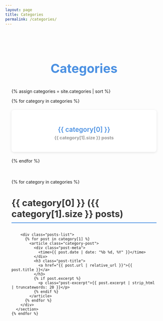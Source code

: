 ```yaml
---
layout: page
title: Categories
permalink: /categories/
---
```


<div class="categories-page">
  <h1>Categories</h1>
  
  {% assign categories = site.categories | sort %}
  
  <div class="categories-grid">
    {% for category in categories %}
      <div class="category-card">
        <h2 class="category-title">
          <a href="#{{ category[0] | slugify }}">{{ category[0] }}</a>
          <span class="post-count">{{ category[1].size }} posts</span>
        </h2>
      </div>
    {% endfor %}
  </div>
  
  <div class="category-posts">
    {% for category in categories %}
      <section class="category-section" id="{{ category[0] | slugify }}">
        <h2 class="category-header">{{ category[0] }} ({{ category[1].size }} posts)</h2>
        
        <div class="posts-list">
          {% for post in category[1] %}
            <article class="category-post">
              <div class="post-meta">
                <time>{{ post.date | date: "%b %d, %Y" }}</time>
              </div>
              <h3 class="post-title">
                <a href="{{ post.url | relative_url }}">{{ post.title }}</a>
              </h3>
              {% if post.excerpt %}
                <p class="post-excerpt">{{ post.excerpt | strip_html | truncatewords: 20 }}</p>
              {% endif %}
            </article>
          {% endfor %}
        </div>
      </section>
    {% endfor %}
  </div>
</div>

<style>
.categories-page {
  max-width: 1000px;
  margin: 0 auto;
  padding: 40px 20px;
}

.categories-page h1 {
  color: #4a90e2;
  font-size: 2.5rem;
  margin-bottom: 40px;
  text-align: center;
}

.categories-grid {
  display: grid;
  grid-template-columns: repeat(auto-fit, minmax(250px, 1fr));
  gap: 20px;
  margin-bottom: 50px;
}

.category-card {
  background: white;
  padding: 20px;
  border-radius: 8px;
  box-shadow: 0 2px 8px rgba(0, 0, 0, 0.1);
  text-align: center;
  transition: transform 0.3s ease;
}

.category-card:hover {
  transform: translateY(-2px);
}

.category-title a {
  color: #4a90e2;
  text-decoration: none;
  font-size: 1.3rem;
  font-weight: 600;
}

.post-count {
  display: block;
  color: #999;
  font-size: 0.9rem;
  margin-top: 5px;
}

.category-section {
  margin-bottom: 50px;
}

.category-header {
  color: #333;
  font-size: 1.8rem;
  margin-bottom: 30px;
  padding-bottom: 10px;
  border-bottom: 2px solid #4a90e2;
}

.category-post {
  background: white;
  padding: 25px;
  margin-bottom: 20px;
  border-radius: 8px;
  box-shadow: 0 2px 8px rgba(0, 0, 0, 0.1);
}

.category-post .post-meta {
  color: #999;
  font-size: 0.9rem;
  margin-bottom: 10px;
}

.category-post .post-title {
  margin: 0 0 15px 0;
  font-size: 1.3rem;
}

.category-post .post-title a {
  color: #333;
  text-decoration: none;
  transition: color 0.3s ease;
}

.category-post .post-title a:hover {
  color: #4a90e2;
}

.category-post .post-excerpt {
  color: #666;
  line-height: 1.6;
  margin: 0;
}
</style>
